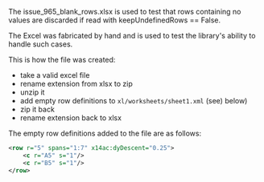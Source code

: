 The issue_965_blank_rows.xlsx is used to test that rows containing no values are discarded if read with keepUndefinedRows == False.

The Excel was fabricated by hand and is used to test the library's ability to handle such cases. 

This is how the file was created:
* take a valid excel file
* rename extension from xlsx to zip
* unzip it
* add empty row definitions to `xl/worksheets/sheet1.xml` (see) below)
* zip it back
* rename extension back to xlsx


The empty row definitions added to the file are as follows:
```xml
<row r="5" spans="1:7" x14ac:dyDescent="0.25">
    <c r="A5" s="1"/>
    <c r="B5" s="1"/>
</row>
````